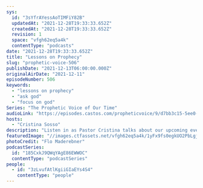 ```yaml
---
sys:
  id: "3sYfrAYessAoTIMFiY82B"
  updatedAt: "2021-12-28T19:33:33.652Z"
  createdAt: "2021-12-28T19:33:33.652Z"
  revision: 1
  space: "vfgh62eq5a4k"
  contentType: "podcasts"
date: "2021-12-28T19:33:33.652Z"
title: "Lessons on Prophecy"
slug: "prophetic-voice-506"
publishDate: "2021-12-13T06:00:00.000Z"
originalAirDate: "2021-12-11"
episodeNumber: 506
keywords:
  - "lessons on prophecy"
  - "ask god"
  - "focus on god"
Series: "The Prophetic Voice of Our Time"
audioLink: "https://episodes.castos.com/propheticvoice/9/d7bb3c15-5ee0-4d6d-847d-4c5fb8de7ea3/12-11-12-21-The-Prophetic-Voice-of-our-Time-mixdown-.mp3"
hosts:
  - "Cristina Sosso"
description: "Listen in as Pastor Cristina talks about our upcoming event, the Prophetic Gathering of The Saints, and some lessons we can learn about prophecy. We have to seek out that personal relationship with Him. We need to think of God and His reputation as we act, and we need to ask Him what we can do. We are going to Leap into the supernatural, so focus on the promises of God."
featuredImage: "//images.ctfassets.net/vfgh62eq5a4k/1yFx9fs0egkUO2PbLgjbrz/d1054cc68a867ac0b17ab52cf834018f/pexels-flo-maderebner-869258__1_.jpg"
photoCredit: "Flo Maderebner"
podcastSeries:
  id: "185CxkJ9QWqYAgE86EWWOC"
  contentType: "podcastSeries"
people:
  - id: "3zLvufAtlKgiiGIaEYs4S4"
    contentType: "people"
---
```

